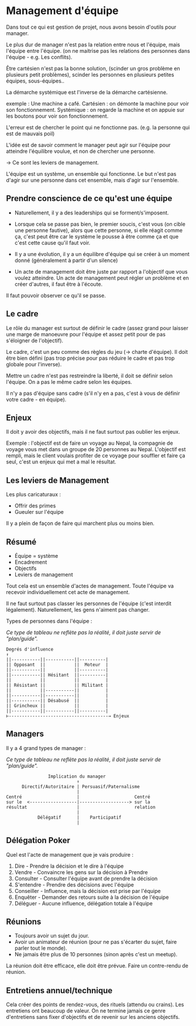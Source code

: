 # Management d'équipe

Dans tout ce qui est gestion de projet, nous avons besoin d'outils pour manager.

Le plus dur de manager n'est pas la relation entre nous et l'équipe, mais l'équipe entre l'équipe. (on ne maitrise pas les relations des personnes dans l'équipe - e.g. Les conflits).

Être cartésien n'est pas la bonne solution, (scinder un gros problème en plusieurs petit problèmes), scinder les personnes en plusieurs petites équipes, sous-équipes..

La démarche systémique est l'inverse de la démarche cartésienne.

exemple :
Une machine a café.
Cartésien : on démonte la machine pour voir son fonctionnement.
Systémique : on regarde la machine et on appuie sur les boutons pour voir son fonctionnement.

L'erreur est de chercher le point qui ne fonctionne pas. (e.g. la personne qui est de mauvais poil)

L'idée est de savoir comment le manager peut agir sur l'équipe pour atteindre l'équilibre voulue, et non de chercher une personne.

-> Ce sont les leviers de management.

L'équipe est un système, un ensemble qui fonctionne. Le but n'est pas d'agir sur une personne dans cet ensemble, mais d'agir sur l'ensemble.

## Prendre conscience de ce qu'est une équipe

- Naturellement, il y a des leaderships qui se forment/s'imposent.

- Lorsque cela se passe pas bien, le premier soucis, c'est vous (on cible une personne fautive), alors que cette personne, si elle réagit comme ça, c'est peut être car le système le pousse à être comme ça et que c'est cette cause qu'il faut voir.

- Il y a une évolution, il y a un équilibre d'équipe qui se créer à un moment donné (généralement à partir d'un silence)

- Un acte de management doit être juste par rapport a l'objectif que vous voulez atteindre. Un acte de management peut régler un problème et en créer d'autres, il faut être à l'écoute.

Il faut pouvoir observer ce qu'il se passe.

## Le cadre

Le rôle du manager est surtout de définir le cadre (assez grand pour laisser une marge de manoeuvre pour l'équipe et assez petit pour de pas s'éloigner de l'objectif).

Le cadre, c'est un peu comme des règles du jeu (-> charte d'équipe). Il doit être bien défini (pas trop précise pour pas réduire le cadre et pas trop globale pour l'inverse).

Mettre un cadre n'est pas restreindre la liberté, il doit se définir selon l'équipe. On a pas le même cadre selon les équipes.

Il n'y a pas d'équipe sans cadre (s'il n'y en a pas, c'est à vous de définir votre cadre - en équipe).

## Enjeux

Il doit y avoir des objectifs, mais il ne faut surtout pas oublier les enjeux.

Exemple :
l'objectif est de faire un voyage au Nepal, la compagnie de voyage vous met dans un groupe de 20 personnes au Nepal. L'objectif est rempli, mais le client voulais profiter de ce voyage pour souffler et faire ça seul, c'est un enjeux qui met a mal le résultat.

## Les leviers de Management

Les plus caricaturaux :
- Offrir des primes
- Gueuler sur l'équipe

Il y a plein de façon de faire qui marchent plus ou moins bien.

## Résumé

- Équipe = système
- Encadrement
- Objectifs
- Leviers de management

Tout cela est un ensemble d'actes de management. Toute l'équipe va recevoir individuellement cet acte de management.

Il ne faut surtout pas classer les personnes de l'équipe (c'est interdit légalement).
Naturellement, les gens n'aiment pas changer.

Types de personnes dans l'équipe :

*Ce type de tableau ne reflète pas la réalité, il doit juste servir de "plan/guide".*
```
Degrés d'influence
↑
||-----------||-----------||----------|
|| Opposant  ||           ||  Moteur  |
||-----------||           ||----------|
||-----------|| Hésitant  ||----------|
||           ||           ||          |
|| Résistant ||           || Militant |
||           ||-----------||          |
||-----------||-----------||          |
||-----------|| Désabusé  ||          |
|| Grincheux ||           ||          |
||-----------||-----------||----------|
⊢--------------------------------------→ Enjeux
```

## Managers

Il y a 4 grand types de manager :

*Ce type de tableau ne reflète pas la réalité, il doit juste servir de "plan/guide".*
```
                Implication du manager
                           ↑
      Directif/Autoritaire | Persuasif/Paternalisme
                           |
Centré                     |                     Centré
sur le  <------------------|-------------------> sur la
résultat                   |                     relation
                           |
            Délégatif      |    Participatif
                           |
```

## Délégation Poker

Quel est l'acte de management que je vais produire :

1. Dire - Prendre la décision et le dire à l'équipe
2. Vendre - Convaincre les gens sur la décision à Prendre
3. Consulter - Consulter l'équipe avant de prendre la décision
4. S'entendre - Prendre des décisions avec l'équipe
5. Conseiller - Influence, mais la décision est prise par l'équipe
6. Enquêter - Demander des retours suite à la décision de l'équipe
7. Déléguer - Aucune influence, délégation totale à l'équipe

## Réunions

- Toujours avoir un sujet du jour.
- Avoir un animateur de réunion (pour ne pas s'écarter du sujet, faire parler tout le monde).
- Ne jamais être plus de 10 personnes (sinon après c'est un meetup).

La réunion doit être efficace, elle doit être prévue. Faire un contre-rendu de réunion.

## Entretiens annuel/technique

Cela créer des points de rendez-vous, des rituels (attendu ou crains).
Les entretiens ont beaucoup de valeur. On ne termine jamais ce genre d'entretiens sans fixer d'objectifs et de revenir sur les anciens objectifs.
